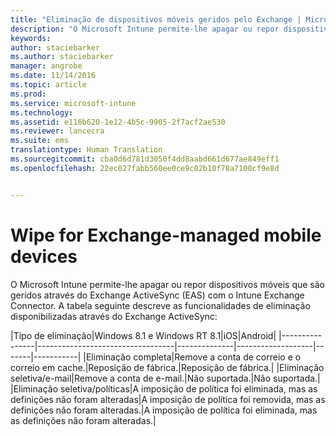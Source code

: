 ```yaml
---
title: "Eliminação de dispositivos móveis geridos pelo Exchange | Microsoft Intune"
description: "O Microsoft Intune permite-lhe apagar ou repor dispositivos móveis que são geridos através do Exchange ActiveSync (EAS) com o Intune Exchange Connector"
keywords: 
author: staciebarker
ms.author: staciebarker
manager: angrobe
ms.date: 11/14/2016
ms.topic: article
ms.prod: 
ms.service: microsoft-intune
ms.technology: 
ms.assetid: e116b620-1e12-4b5c-9905-2f7acf2ae530
ms.reviewer: lancecra
ms.suite: ems
translationtype: Human Translation
ms.sourcegitcommit: cba0d6d781d3050f4dd8aabd661d677ae849eff1
ms.openlocfilehash: 22ec027fabb560ee0ce9c02b10f78a7100cf9e8d


---
```



# <a name="wipe-for-exchange-managed-mobile-devices"></a>Wipe for Exchange-managed mobile devices
O Microsoft Intune permite-lhe apagar ou repor dispositivos móveis que são geridos através do Exchange ActiveSync (EAS) com o Intune Exchange Connector. A tabela seguinte descreve as funcionalidades de eliminação disponibilizadas através do Exchange ActiveSync:

|Tipo de eliminação|Windows 8.1 e Windows RT 8.1|iOS|Android|
|----------------|----------------------------------|--------------|-------------------|-------|-----------|
|Eliminação completa|Remove a conta de correio e o correio em cache.|Reposição de fábrica.|Reposição de fábrica.|
|Eliminação seletiva/e-mail|Remove a conta de e-mail.|Não suportada.|Não suportada.|
|Eliminação seletiva/políticas|A imposição de política foi eliminada, mas as definições não foram alteradas|A imposição de política foi removida, mas as definições não foram alteradas.|A imposição de política foi eliminada, mas as definições não foram alteradas.|



<!--HONumber=Nov16_HO2-->


